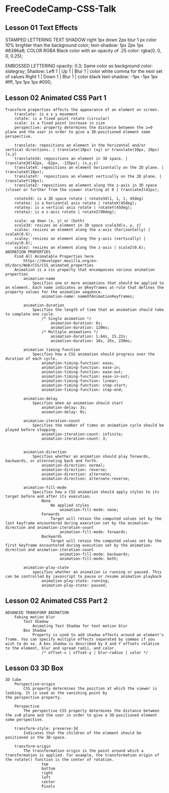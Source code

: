 # FreeCodeCamp-CSS-Talk
## Lesson 01 Text Effects
STAMPED LETTERING
	TEXT SHADOW
		right 1px down 2px blur 1 px color 10% brighter than the background color;
		    text-shadow: 1px 2px 1px #8396a8;
	COLOR RGBA
		Black color with an opacity of .25
		color: rgba(0, 0, 0, 0.25);

EMBOSSED LETTERING
	opacity: 0.3;
	Same color as background
		color: slategray;
	Shadow: Left 1 | Up 1 | Blur 1 | color white 
		comma for the next set of values
			Right 1 | Down 1 | Blur 1 | color black
		    text-shadow: -1px -1px 1px #fff, 1px 1px 1px #000;

## Lesson 02 Animated CSS Part 1
    Transform properties affects the appearance of an element on screen.
		translate: is a x y movement
		rotate: is a fixed point rotate (circular)
		scale: is a fixed point increase in size
		perspective: property determines the distance between the z=0 plane and the user in order to give a 3D-positioned element some perspective.

		translate: repositions an element in the horizontal and/or vertical directions. | translate(10px) (xy) or translate(10px, 20px) (x,y)
		translate3d: repositions an element in 3D space. | translate3d(42px, -62px, -135px); (x,y,z) 
		translateX: repositions an element horizontally on the 2D plane. | translateX(10px);
		translateY:  repositions an element vertically on the 2D plane. | translateY(10px);
		translateZ: repositions an element along the z-axis in 3D space (closer or further from the viewer starting at 0 | translateZ(42px);

		rotate3d: is a 3D space rotate | rotate3d(1, 1, 1, 45deg)
		rotatex: is a horizontal axis rotate | rotateX(45deg);
		rotatey: is a vertical axis rotate | rotateY(45deg);
		rotatez: is a z-axis rotate | rotateZ(90deg);

		scale: up down (x, y) or (both)
		scale3d: resizes an element in 3D space scale3d(x, y, z)
		scalex: resizes an element along the x-axis (horizontally) | scaleX(0.6);
		scaley: resizes an element along the y-axis (vertically) | scaley(0.6);
		scalez: resizes an element along the z-axis | scaleZ(0.6);
    ANIMATION PROPERTIES
        Find All Animatable Properties here
            https://developer.mozilla.org/en-US/docs/Web/CSS/CSS_animated_properties
        Animation is a css property that encompasses various animation properties
            animation-name
                Specifies one or more animations that should be applied to an element. Each name indicates an @keyframes at-rule that defines the property values for the animation sequence.
                    animation-name: nameOfAnimationKeyframes;

            animation-duration
                Specifies the length of time that an animation should take to complete one cycle.
                    /* Single animation */
                        animation-duration: 6s;
                        animation-duration: 120ms;
                    /* Multiple animations */
                        animation-duration: 1.64s, 15.22s;
                        animation-duration: 10s, 35s, 230ms;

            animation timing-function
                Specifies how a CSS animation should progress over the duration of each cycle.
                    animation-timing-function: ease;
                    animation-timing-function: ease-in;
                    animation-timing-function: ease-out;
                    animation-timing-function: ease-in-out;
                    animation-timing-function: linear;
                    animation-timing-function: step-start;
                    animation-timing-function: step-end;

            animation-delay
                Specifies when an animation should start
                    animation-delay: 3s;
                    animation-delay: 0s;

            animation-iteration-count
                Specifies the number of times an animation cycle should be played before stopping.
                    animation-iteration-count: infinite;
                    animation-iteration-count: 3;

                
            animation-direction
                Specifies whether an animation should play forwards, backwards, or alternating back and forth.
                    animation-direction: normal;
                    animation-direction: reverse;
                    animation-direction: alternate;
                    animation-direction: alternate-reverse;

            animation-fill-mode
                Specifies how a CSS animation should apply styles to its target before and after its execution.
                    None
                        No applied styles
                            animation-fill-mode: none;
                    Forwards
                        Target will retain the computed values set by the last keyframe encountered during execution set by the animation-direction and animation-iteration-count
                            animation-fill-mode: forwards;
                    Backwards
                        Target will retain the computed values set by the first keyframe encountered during execution set by the animation-direction and animation-iteration-count
                            animation-fill-mode: backwards;
                            animation-fill-mode: both;

            animation-play-state
                specifies whether an animation is running or paused. This can be controlled by javascript to pause or resume animation playback
                    animation-play-state: running;
                    animation-play-state: paused;

## Lesson 02 Animated CSS Part 2
    ADVANCED TRANSFORM ANIMATION
        Faking motion blur
            Text Shadow
                Animating Text Shadow for text motion blur
            Box Shadow
                Property is used to add shadow effects around an element's frame. You can specify multiple effects separated by commas if you wish to do so. A box shadow is described by X and Y offsets relative to the element, blur and spread radii, and color.
                    /* offset-x | offset-y | blur-radius | color */

## Lesson 03 3D Box
    3D Cube
        Perspective-origin 
            CSS property determines the position at which the viewer is looking. It is used as the vanishing point by the perspective property.	

        Perspective
            The perspective CSS property determines the distance between the z=0 plane and the user in order to give a 3D-positioned element some perspective.

        transform-style: preserve-3d
            Indicates that the children of the element should be positioned in the 3D-space.

        transform-origin
            The transformation origin is the point around which a transformation is applied. For example, the transformation origin of the rotate() function is the center of rotation. 
                    top
                    bottom
                    right
                    left
                    center
                    Pixels

